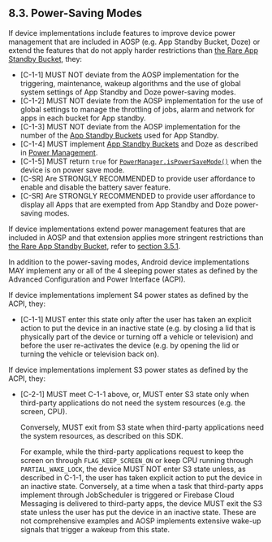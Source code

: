 ## 8.3\. Power-Saving Modes

If device implementations include features to improve device power management
that are included in AOSP (e.g. App Standby Bucket, Doze) or extend the features
that do not apply harder restrictions than [the Rare App Standby Bucket](
https://developer.android.com/topic/performance/power/power-details), they:

*   [C-1-1] MUST NOT deviate from the AOSP implementation for the triggering,
    maintenance, wakeup algorithms and the use of global system settings of App
    Standby and Doze power-saving modes.
*   [C-1-2] MUST NOT deviate from the AOSP implementation for the use of global
    settings to manage the throttling of jobs, alarm and network for apps in
    each bucket for App standby.
*   [C-1-3] MUST NOT deviate from the AOSP implementation for the number of the
    [App Standby Buckets](
    https://developer.android.com/topic/performance/appstandby) used for App
    Standby.
*   [C-1-4] MUST implement [App Standby Buckets](
    https://developer.android.com/topic/performance/appstandby) and Doze as
    described in [Power Management](
    https://source.android.com/devices/tech/power/mgmt).
*   [C-1-5] MUST return `true` for [`PowerManager.isPowerSaveMode()`](
    https://developer.android.com/reference/android/os/PowerManager#isPowerSaveMode%28%29)
    when the device is on power save mode.
*   [C-SR] Are STRONGLY RECOMMENDED to provide user affordance to enable and
    disable the battery saver feature.
*   [C-SR] Are STRONGLY RECOMMENDED to provide user affordance to display all
    Apps that are exempted from App Standby and Doze power-saving modes.

If device implementations extend power management features that are included
in AOSP and that extension applies more stringent restrictions than
[the Rare App Standby Bucket](
https://developer.android.com/topic/performance/power/power-details), refer to
[section 3.5.1](#3_5_api-behavioral-compatibility).

In addition to the power-saving modes, Android device implementations MAY
implement any or all of the 4 sleeping power states as defined by the Advanced
Configuration and Power Interface (ACPI).

If device implementations implement S4 power states as defined by the
ACPI, they:

*   [C-1-1] MUST enter this state only after the user has taken an explicit action
    to put the device in an inactive state (e.g. by closing a lid that is physically
    part of the device or turning off a vehicle or television) and before the
    user re-activates the device (e.g. by opening the lid or turning the vehicle
    or television back on).

If device implementations implement S3 power states as defined by the
ACPI, they:

*   [C-2-1] MUST meet C-1-1 above, or, MUST enter S3 state only when third-party
    applications do not need the system resources (e.g. the screen, CPU).

    Conversely, MUST exit from S3 state when third-party applications need the
    system resources, as described on this SDK.

    For example, while the third-party applications request to keep the screen
    on through `FLAG_KEEP_SCREEN_ON` or keep CPU running through
    `PARTIAL_WAKE_LOCK`, the device MUST NOT enter S3 state unless, as described
    in C-1-1, the user has taken explicit action to put the device in an
    inactive state. Conversely, at a time when a task that third-party apps
    implement through JobScheduler is triggered or Firebase Cloud Messaging is
    delivered to third-party apps, the device MUST exit the S3 state unless the
    user has put the device in an inactive state. These are not comprehensive
    examples and AOSP implements extensive wake-up signals that trigger a wakeup
    from this state.
